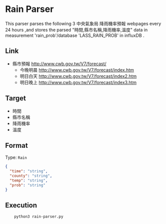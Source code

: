 # Rain Parser
This parser parses the following 3 中央氣象局 降雨機率預報 webpages every 24 hours
,and stores the parsed "時間,縣市名稱,降雨機率,溫度" data in measurement 'rain_prob'/database 'LASS_RAIN_PROB' in influxDB .

## Link

- 縣市預報 http://www.cwb.gov.tw/V7/forecast/
    - 今晚明晨 http://www.cwb.gov.tw/V7/forecast/index.htm
    - 明日白天 http://www.cwb.gov.tw/V7/forecast/index2.htm
    - 明日晚上 http://www.cwb.gov.tw/V7/forecast/index3.htm

## Target

- 時間
- 縣市名稱
- 降雨機率
- 溫度

## Format

Type: `Rain`
```json
{
  "time": "string",
  "county": "string",
  "temp": "string",
  "prob": "string"
}
```

## Execution


```
	python3 rain-parser.py

```
